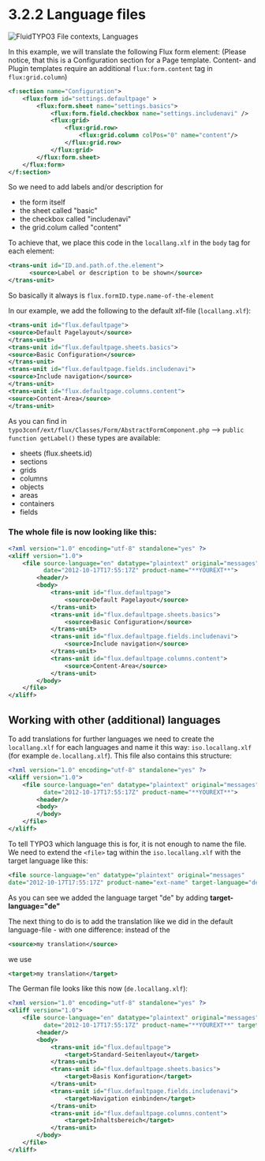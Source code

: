3.2.2 Language files
====================

![FluidTYPO3 File contexts, Languages](../Images/FileContext/Languages.svgz)


In this example, we will translate the following Flux form element:
(Please notice, that this is a Configuration section for a Page template. Content- and Plugin templates require an additional
``flux:form.content`` tag in ``flux:grid.column``)

```xml
<f:section name="Configuration">
    <flux:form id="settings.defaultpage" >
        <flux:form.sheet name="settings.basics">
            <flux:form.field.checkbox name="settings.includenavi" />
            <flux:grid>
                <flux:grid.row>
                    <flux:grid.column colPos="0" name="content"/>
                </flux:grid.row>
            </flux:grid>
        </flux:form.sheet>
    </flux:form>
</f:section>
```

So we need to add labels and/or description for

- the form itself
- the sheet called "basic"
- the checkbox called "includenavi"
- the grid.colum called "content"

To achieve that, we place this code in the ``locallang.xlf`` in the ``body`` tag for each element:
```xml
<trans-unit id="ID.and.path.of.the.element">
      <source>Label or description to be shown</source>
</trans-unit>
```
So basically it always is ``flux.formID.type.name-of-the-element``

In our example, we add the following to the default xlf-file (``locallang.xlf``):

```xml
<trans-unit id="flux.defaultpage">
<source>Default Pagelayout</source>
</trans-unit>
<trans-unit id="flux.defaultpage.sheets.basics">
<source>Basic Configuration</source>
</trans-unit>
<trans-unit id="flux.defaultpage.fields.includenavi">
<source>Include navigation</source>
</trans-unit>
<trans-unit id="flux.defaultpage.columns.content">
<source>Content-Area</source>
</trans-unit>
```

As you can find in ``typo3conf/ext/flux/Classes/Form/AbstractFormComponent.php`` --> ``public function getLabel()`` these types
are available:

- sheets (flux.sheets.id)
- sections
- grids
- columns
- objects
- areas
- containers
- fields

### The whole file is now looking like this: ###

```xml
<?xml version="1.0" encoding="utf-8" standalone="yes" ?>
<xliff version="1.0">
    <file source-language="en" datatype="plaintext" original="messages"
          date="2012-10-17T17:55:17Z" product-name="**YOUREXT**">
        <header/>
        <body>
            <trans-unit id="flux.defaultpage">
				<source>Default Pagelayout</source>
			</trans-unit>
			<trans-unit id="flux.defaultpage.sheets.basics">
				<source>Basic Configuration</source>
			</trans-unit>
			<trans-unit id="flux.defaultpage.fields.includenavi">
				<source>Include navigation</source>
			</trans-unit>
			<trans-unit id="flux.defaultpage.columns.content">
				<source>Content-Area</source>
			</trans-unit>
        </body>
    </file>
</xliff>
```

## Working with other (additional) languages ##

To add translations for further languages we need to create the ``locallang.xlf`` for each languages and name it this way:
``iso.locallang.xlf`` (for example ``de.locallang.xlf``). This file also contains this structure:

```xml
<?xml version="1.0" encoding="utf-8" standalone="yes" ?>
<xliff version="1.0">
    <file source-language="en" datatype="plaintext" original="messages"
          date="2012-10-17T17:55:17Z" product-name="**YOUREXT**">
        <header/>
        <body>
        </body>
    </file>
</xliff>
```

To tell TYPO3 which language this is for, it is not enough to name the file. We need to extend the ``<file>`` tag within the
``iso.locallang.xlf`` with the target language like this:

```xml
<file source-language="en" datatype="plaintext" original="messages"
date="2012-10-17T17:55:17Z" product-name="ext-name" target-language="de">
```

As you can see we added the language target "de" by adding **target-language="de"**

The next thing to do is to add the translation like we did in the default language-file - with one difference: instead of the
```xml
<source>my translation</source>
```

we use

```xml
<target>my translation</target>
```

The German file looks like this now (``de.locallang.xlf``):

```xml
<?xml version="1.0" encoding="utf-8" standalone="yes" ?>
<xliff version="1.0">
	<file source-language="en" datatype="plaintext" original="messages"
	      date="2012-10-17T17:55:17Z" product-name="**YOUREXT**" target-language="de">
		<header/>
		<body>
			<trans-unit id="flux.defaultpage">
				<target>Standard-Seitenlayout</target>
			</trans-unit>
			<trans-unit id="flux.defaultpage.sheets.basics">
				<target>Basis Konfiguration</target>
			</trans-unit>
			<trans-unit id="flux.defaultpage.fields.includenavi">
				<target>Navigation einbinden</target>
			</trans-unit>
			<trans-unit id="flux.defaultpage.columns.content">
				<target>Inhaltsbereich</target>
			</trans-unit>
		</body>
	</file>
</xliff>
```
